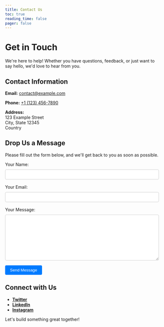 ```yaml
---
title: Contact Us
toc: true
reading_time: false
pager: false
---
```


# Get in Touch

We're here to help! Whether you have questions, feedback, or just want to say hello, we'd love to hear from you.

## Contact Information

**Email:** [contact@example.com](mailto:contact@example.com)

**Phone:** [+1 (123) 456-7890](tel:+11234567890)

**Address:**  
123 Example Street  
City, State 12345  
Country

## Drop Us a Message

Please fill out the form below, and we'll get back to you as soon as possible.

<form action="https://formspree.io/f/xeoepyyr" method="POST">
  <div style="margin-bottom: 1rem;">
    <label for="name" style="display: block; margin-bottom: 0.5rem;">Your Name:</label>
    <input type="text" id="name" name="name" required style="width: 100%; padding: 0.5rem; border-radius: 4px; border: 1px solid #ccc;">
  </div>
  <div style="margin-bottom: 1rem;">
    <label for="email" style="display: block; margin-bottom: 0.5rem;">Your Email:</label>
    <input type="email" id="email" name="_replyto" required style="width: 100%; padding: 0.5rem; border-radius: 4px; border: 1px solid #ccc;">
  </div>
  <div style="margin-bottom: 1rem;">
    <label for="message" style="display: block; margin-bottom: 0.5rem;">Your Message:</label>
    <textarea id="message" name="message" required style="width: 100%; height: 150px; padding: 0.5rem; border-radius: 4px; border: 1px solid #ccc;"></textarea>
  </div>
  <div>
    <input type="submit" value="Send Message" style="background-color: #007BFF; color: white; border: none; padding: 0.5rem 1rem; border-radius: 4px; cursor: pointer;">
  </div>
</form>

## Connect with Us

- **[Twitter](https://twitter.com/yourhandle)**
- **[LinkedIn](https://www.linkedin.com/company/yourcompany)**
- **[Instagram](https://www.instagram.com/yourhandle)**

Let's build something great together!